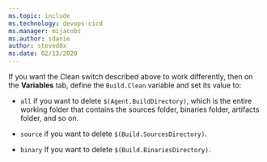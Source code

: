```yaml
---
ms.topic: include
ms.technology: devops-cicd
ms.manager: mijacobs
ms.author: sdanie
author: steved0x
ms.date: 02/13/2020
---
```


If you want the Clean switch described above to work differently, then on the **Variables** tab, define the `Build.Clean` variable and set its value to:

* `all` if you want to delete `$(Agent.BuildDirectory)`, which is the entire working folder that contains the sources folder, binaries folder, artifacts folder, and so on.

* `source` if you want to delete `$(Build.SourcesDirectory)`.

* `binary` If you want to delete `$(Build.BinariesDirectory)`.
